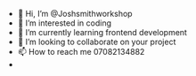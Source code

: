 - 👋 Hi, I’m @Joshsmithworkshop
- 👀 I’m interested in coding
- 🌱 I’m currently learning frontend development 
- 💞️ I’m looking to collaborate on your project
- 📫 How to reach me 07082134882
- 
  

<!---
Joshsmithworkshop/Joshsmithworkshop is a ✨ special ✨ repository because its `README.md` (this file) appears on your GitHub profile.
You can click the Preview link to take a look at your changes.
--->
